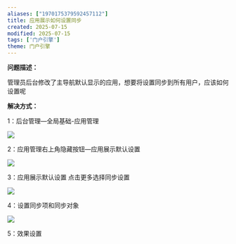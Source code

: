 ```yaml
---
aliases: ["1970175379592457112"]
title: 应用展示如何设置同步
created: 2025-07-15
modified: 2025-07-15
tags: ['门户引擎']
theme: 门户引擎
---
```


**问题描述：**

管理员后台修改了主导航默认显示的应用，想要将设置同步到所有用户，应该如何设置呢

**解决方式：**

1：后台管理—全局基础-应用管理

![](https://myhelpdoc.oss-cn-heyuan.aliyuncs.com/mdimages/bac549e98bcdda4fdd5a201f348530a7.jpg)

2：应用管理右上角隐藏按钮—应用展示默认设置

![](https://myhelpdoc.oss-cn-heyuan.aliyuncs.com/mdimages/b4ac8ebb4f2303682f723749acbe9884.jpg)

3：应用展示默认设置 点击更多选择同步设置

![](https://myhelpdoc.oss-cn-heyuan.aliyuncs.com/mdimages/f99a14e73bd4257961254b592b8ce9ef.jpg)

4：设置同步项和同步对象

![](https://myhelpdoc.oss-cn-heyuan.aliyuncs.com/mdimages/cf64892ed5a7cb2d0556d1b316c61d6c.jpg)

5：效果设置

